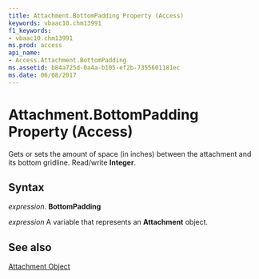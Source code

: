 ```yaml
---
title: Attachment.BottomPadding Property (Access)
keywords: vbaac10.chm13991
f1_keywords:
- vbaac10.chm13991
ms.prod: access
api_name:
- Access.Attachment.BottomPadding
ms.assetid: b84a725d-0a4a-b105-ef2b-7355601181ec
ms.date: 06/08/2017
---
```



# Attachment.BottomPadding Property (Access)

Gets or sets the amount of space (in inches) between the attachment and its bottom gridline. Read/write  **Integer**.


## Syntax

 _expression_. **BottomPadding**

 _expression_ A variable that represents an **Attachment** object.


## See also


[Attachment Object](Access.Attachment.md)

